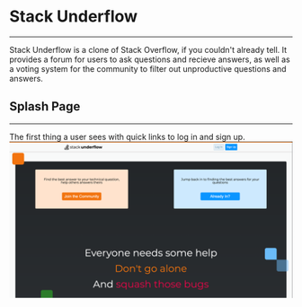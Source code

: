 # Stack Underflow
---

Stack Underflow is a clone of Stack Overflow, if you couldn't already tell. It provides a forum for users to ask questions and recieve answers, as well as a voting system for the community to filter out unproductive questions and answers.

## Splash Page
---
The first thing a user sees with quick links to log in and sign up.
![](https://github.com/loFiWaterCat/stack-underflow/blob/images/splash.png)
